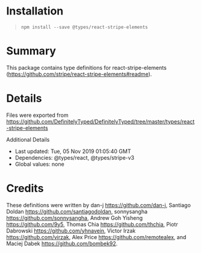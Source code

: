# Installation
> `npm install --save @types/react-stripe-elements`

# Summary
This package contains type definitions for react-stripe-elements (https://github.com/stripe/react-stripe-elements#readme).

# Details
Files were exported from https://github.com/DefinitelyTyped/DefinitelyTyped/tree/master/types/react-stripe-elements

Additional Details
 * Last updated: Tue, 05 Nov 2019 01:05:40 GMT
 * Dependencies: @types/react, @types/stripe-v3
 * Global values: none

# Credits
These definitions were written by dan-j <https://github.com/dan-j>, Santiago Doldan <https://github.com/santiagodoldan>, sonnysangha <https://github.com/sonnysangha>, Andrew Goh Yisheng <https://github.com/9y5>, Thomas Chia <https://github.com/thchia>, Piotr Dabrowski <https://github.com/yhnavein>, Victor Irzak <https://github.com/virzak>, Alex Price <https://github.com/remotealex>, and Maciej Dabek <https://github.com/bombek92>.
